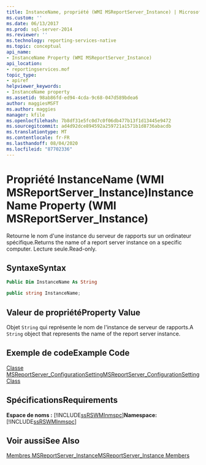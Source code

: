 ```yaml
---
title: InstanceName, propriété (WMI MSReportServer_Instance) | Microsoft Docs
ms.custom: ''
ms.date: 06/13/2017
ms.prod: sql-server-2014
ms.reviewer: ''
ms.technology: reporting-services-native
ms.topic: conceptual
api_name:
- InstanceName Property (WMI MSReportServer_Instance)
api_location:
- reportingservices.mof
topic_type:
- apiref
helpviewer_keywords:
- InstanceName property
ms.assetid: 98ab86fd-ed94-4cda-9c68-047d589bdea6
author: maggiesMSFT
ms.author: maggies
manager: kfile
ms.openlocfilehash: 7b8df31e5fc0d7c0f06db477b13f1d13445e9472
ms.sourcegitcommit: ad4d92dce894592a259721a1571b1d8736abacdb
ms.translationtype: MT
ms.contentlocale: fr-FR
ms.lasthandoff: 08/04/2020
ms.locfileid: "87702336"
---
```

# <a name="instancename-property-wmi-msreportserver_instance"></a><span data-ttu-id="8125a-102">Propriété InstanceName (WMI MSReportServer_Instance)</span><span class="sxs-lookup"><span data-stu-id="8125a-102">InstanceName Property (WMI MSReportServer_Instance)</span></span>
  <span data-ttu-id="8125a-103">Retourne le nom d'une instance du serveur de rapports sur un ordinateur spécifique.</span><span class="sxs-lookup"><span data-stu-id="8125a-103">Returns the name of a report server instance on a specific computer.</span></span> <span data-ttu-id="8125a-104">Lecture seule.</span><span class="sxs-lookup"><span data-stu-id="8125a-104">Read-only.</span></span>  
  
## <a name="syntax"></a><span data-ttu-id="8125a-105">Syntaxe</span><span class="sxs-lookup"><span data-stu-id="8125a-105">Syntax</span></span>  
  
```vb  
Public Dim InstanceName As String  
```  
  
```csharp  
public string InstanceName;  
```  
  
## <a name="property-value"></a><span data-ttu-id="8125a-106">Valeur de propriété</span><span class="sxs-lookup"><span data-stu-id="8125a-106">Property Value</span></span>  
 <span data-ttu-id="8125a-107">Objet `String` qui représente le nom de l'instance de serveur de rapports.</span><span class="sxs-lookup"><span data-stu-id="8125a-107">A `String` object that represents the name of the report server instance.</span></span>  
  
## <a name="example-code"></a><span data-ttu-id="8125a-108">Exemple de code</span><span class="sxs-lookup"><span data-stu-id="8125a-108">Example Code</span></span>  
 [<span data-ttu-id="8125a-109">Classe MSReportServer_ConfigurationSetting</span><span class="sxs-lookup"><span data-stu-id="8125a-109">MSReportServer_ConfigurationSetting Class</span></span>](msreportserver-configurationsetting-class.md)  
  
## <a name="requirements"></a><span data-ttu-id="8125a-110">Spécifications</span><span class="sxs-lookup"><span data-stu-id="8125a-110">Requirements</span></span>  
 <span data-ttu-id="8125a-111">**Espace de noms :** [!INCLUDE[ssRSWMInmspc](../../includes/ssrswminmspc-md.md)]</span><span class="sxs-lookup"><span data-stu-id="8125a-111">**Namespace:** [!INCLUDE[ssRSWMInmspc](../../includes/ssrswminmspc-md.md)]</span></span>  
  
## <a name="see-also"></a><span data-ttu-id="8125a-112">Voir aussi</span><span class="sxs-lookup"><span data-stu-id="8125a-112">See Also</span></span>  
 [<span data-ttu-id="8125a-113">Membres MSReportServer_Instance</span><span class="sxs-lookup"><span data-stu-id="8125a-113">MSReportServer_Instance Members</span></span>](msreportserver-instance-members.md)  
  
  
